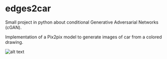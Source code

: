 # edges2car
Small project in python about conditional Generative Adversarial Networks (cGAN).

Implementation of a Pix2pix model to generate images of car from a colored drawing.

![alt text](https://github.com/davHub/edges2car/blob/master/2ch.png)
